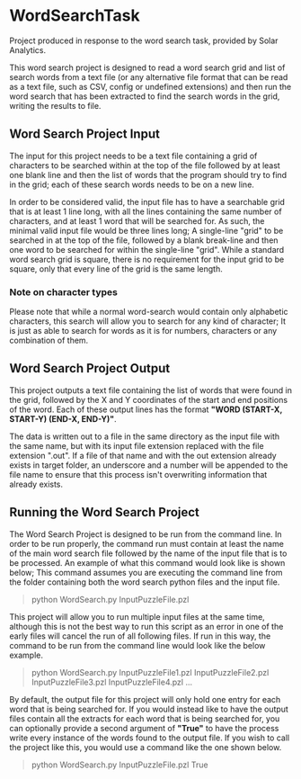 # WordSearchTask
Project produced in response to the word search task, provided by Solar Analytics.

This word search project is designed to read a word search grid and list of search words from a text file
(or any alternative file format that can be read as a text file, such as CSV, config or undefined extensions)
and then run the word search that has been extracted to find the search words in the grid, writing the results to file.

## Word Search Project Input
The input for this project needs to be a text file containing a grid of characters to be searched within at the top
of the file followed by at least one blank line and then the list of words that the program should try to find in the
grid; each of these search words needs to be on a new line.

In order to be considered valid, the input file has to have a searchable grid that is at least 1 line long, with all
the lines containing the same number of characters, and at least 1 word that will be searched for. As such, the minimal
valid input file would be three lines long; A single-line "grid" to be searched in at the top of the file, followed by a
blank break-line and then one word to be searched for within the single-line "grid". While a standard word search grid
is square, there is no requirement for the input grid to be square, only that every line of the grid is the same length.

### Note on character types
Please note that while a normal word-search would contain only alphabetic characters, this search will allow you to
search for any kind of character; It is just as able to search for words as it is for numbers, characters or any
combination of them.

## Word Search Project Output
This project outputs a text file containing the list of words that were found in the grid, followed by the X and Y
coordinates of the start and end positions of the word. Each of these output lines has the format
**"WORD (START-X, START-Y) (END-X, END-Y)"**.

The data is written out to a file in the same directory as the input file with the same name, but with its input file
extension replaced with the file extension ".out". If a file of that name and with the out extension already exists in
target folder, an underscore and a number will be appended to the file name to ensure that this process isn't
overwriting information that already exists.

## Running the Word Search Project
The Word Search Project is designed to be run from the command line. In order to be run properly, the command run must
contain at least the name of the main word search file followed by the name of the input file that is to be processed.
An example of what this command would look like is shown below; This command assumes you are executing the command line
from the folder containing both the word search python files and the input file.

> python WordSearch.py InputPuzzleFile.pzl

This project will allow you to run multiple input files at the same time, although this is not the best way to run this
script as an error in one of the early files will cancel the run of all following files. If run in this way, the command
to be run from the command line would look like the below example.

> python WordSearch.py InputPuzzleFile1.pzl InputPuzzleFile2.pzl InputPuzzleFile3.pzl InputPuzzleFile4.pzl ...

By default, the output file for this project will only hold one entry for each word that is being searched for. If you
would instead like to have the output files contain all the extracts for each word that is being searched for, you can
optionally provide a second argument of **"True"** to have the process write every instance of the words found to the
output file. If you wish to call the project like this, you would use a command like the one shown below.

> python WordSearch.py InputPuzzleFile.pzl True

